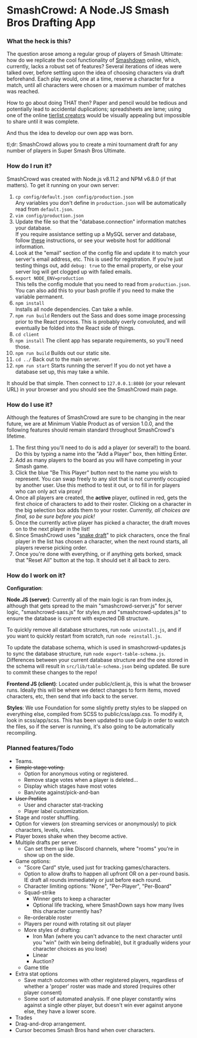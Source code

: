 # SmashCrowd: A Node.JS Smash Bros Drafting App

### What the heck is this?

The question arose among a regular group of players of Smash Ultimate: how do we
replicate the cool functionality of [Smashdown](https://www.ssbwiki.com/Smashdown)
online, which, currently, lacks a robust set of features? Several iterations of
ideas were talked over, before settling upon the idea of choosing characters via
draft beforehand. Each play would, one at a time, reserve a character for a match,
until all characters were chosen or a maximum number of matches was reached.

How to go about doing THAT then? Paper and pencil would be tedious and potentially
lead to accidental duplications; spreadsheets are lame; using one of the online
[tierlist creators](https://ssbworld.com/create/tier-list/ultimate/) would be visually
appealing but impossible to share until it was complete.

And thus the idea to develop our own app was born.

tl;dr: SmashCrowd allows you to create a mini tournament draft for any number of
players in Super Smash Bros Ultimate.

### How do I run it?

SmashCrowd was created with Node.js v8.11.2 and NPM v6.8.0 (if that matters).
To get it running on your own server:

1. `cp config/default.json config/production.json`  
   Any variables you don't define in `production.json` will be automatically
   read from `default.json`.
1. `vim config/production.json`
1. Update the file so that the "database.connection" information matches your database.  
   If you require assistance setting up a MySQL server and database, follow
   [these](https://dev.mysql.com/doc/mysql-getting-started/en/) instructions, or
   see your website host for additional information.
1. Look at the "email" section of the config file and update it to match your
   server's email address, etc. This is used for registration. If you're just
   testing things out, add `debug: true` to the email property, or else your
   server log will get clogged up with failed emails.
1. `export NODE_ENV=production`  
   This tells the config module that you need to read from `production.json`.
   You can also add this to your bash profile if you need to make the variable
   permanent.
1. `npm install`  
   Installs all node dependencies. Can take a while.
1. `npm run build`
   Renders out the Sass and does some image processing prior to the React process.
   This is probably overly convoluted, and will eventually be folded into the
   React side of things.
1. `cd client`
1. `npm install`
   The client app has separate requirements, so you'll need those.
1. `npm run build`
   Builds out our static site.
1. `cd ../`
   Back out to the main server.
1. `npm run start`
   Starts running the server! If you do not yet have a database set up, this may
   take a while.

It should be that simple. Then connect to `127.0.0.1:8080` (or your relevant URL)
in your browser and you should see the SmashCrowd main page.

### How do I use it?

Although the features of SmashCrowd are sure to be changing in the near future,
we are at Minimum Viable Product as of version 1.0.0, and the following features
should remain standard throughout SmashCrowd's lifetime.

1. The first thing you'll need to do is add a player (or several!) to the board.
Do this by typing a name into the "Add a Player" box, then hitting Enter.
1. Add as many players to the board as you will have competing in your Smash game.
1. Click the blue "Be This Player" button next to the name you wish to represent.
You can swap freely to any slot that is not currently occupied by another user.
Use this method to test it out, or to fill in for players who can only act via
proxy!
1. Once all players are created, the **active** player, outlined in red, gets
the first choice of characters to add to their roster. Clicking on a character in
the big selection box adds them to your roster. *Currently, all choices are final,
so be sure before you pick!*
1. Once the currently active player has picked a character, the draft moves on to
the next player in the list!
1. Since SmashCrowd uses "[snake draft](https://www.dummies.com/sports/fantasy-sports/fantasy-football/understanding-fantasy-football-snake-and-auction-drafts/)"
to pick characters, once the final player in the list has chosen a character,
when the next round starts, all players reverse picking order.
1. Once you're done with everything, or if anything gets borked, smack that "Reset
All" button at the top. It should set it all back to zero.

### How do I work on it?

**Configuration**:


**Node.JS (server)**:
Currently all of the main logic is ran from index.js, although that gets spread
to the main "smashcrowd-server.js" for server logic, "smashcrowd-sass.js" for styles,m
and "smashcrowd-updates.js" to ensure the database is current with expected DB
structure.

To quickly remove all database structures, run `node uninstall.js`, and if you
want to quickly restart from scratch, run `node reinstall.js`.

To update the database schema, which is used in smashcrowd-updates.js to sync
the database structure, run `node export-table-schema.js`. Differences between
your current database structure and the one stored in the schema will result in
`src/lib/table-schema.json` being updated. Be sure to commit these changes to
the repo!

**Frontend JS (client)**:
Located under public/client.js, this is what the browser runs. Ideally this will
be where we detect changes to form items, moved characters, etc, then send that
info back to the server.

**Styles**:
We use Foundation for some slightly pretty styles to be slapped on everything else,
compiled from SCSS to public/css/app.css. To modify it, look in scss/app/scss.
This has been updated to use Gulp in order to watch the files, so if the server
is running, it's also going to be automatically recompiling.

### Planned features/Todo

* Teams.
* ~~Simple stage voting.~~
  * Option for anonymous voting or registered.
  * Remove stage votes when a player is deleted...
  * Display which stages have most votes
  * Ban/vote against/pick-and-ban
* ~~User Profiles~~
  * User and character stat-tracking
  * Player label customization.
* Stage and roster shuffling.
* Option for viewers (on streaming services or anonymously) to pick characters, levels, rules.
* Player boxes shake when they become active.
* Multiple drafts per server.
  * Can set them up like Discord channels, where "rooms" you're in show up on the side.
* Game options:
  * "Score Card" style, used just for tracking games/characters.
  * Option to allow drafts to happen all upfront OR on a per-round basis. IE draft all rounds immediately or just before each round.
  * Character limiting options: "None", "Per-Player", "Per-Board"
  * Squad-strike
    * Winner gets to keep a character
    * Optional life tracking, where SmashDown says how many lives this character currently has?
  * Re-orderable roster
  * Players per round with rotating sit out player
  * More styles of drafting:
    * Iron Man (where you can't advance to the next character until you "win" (with win being definable), but it gradually widens your character choices as you lose)
    * Linear
    * Auction?
  * Game title
* Extra stat options
  * Save match outcomes with other registered players, regardless of whether a 'proper' roster was made and stored (requires other player consent)
  * Some sort of automated analysis. If one player constantly wins against a single other player, but doesn't win ever against anyone else, they have a lower score.
* Trades
* Drag-and-drop arrangement.
* Cursor becomes Smash Bros hand when over characters.
